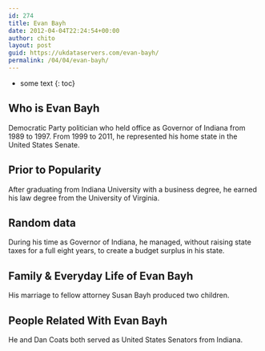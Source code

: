 ```yaml
---
id: 274
title: Evan Bayh
date: 2012-04-04T22:24:54+00:00
author: chito
layout: post
guid: https://ukdataservers.com/evan-bayh/
permalink: /04/04/evan-bayh/
---
```


* some text
{: toc}


## Who is  Evan Bayh
                  
                  
                  
Democratic Party politician who held office as Governor of Indiana from 1989 to 1997. From 1999 to 2011, he represented his home state in the United States Senate.
                  
                
                
                
## Prior to Popularity 
                  
                  
                  
After graduating from Indiana University with a business degree, he earned his law degree from the University of Virginia.
                  
                
                
                
## Random data 
                  
                  
                  
During his time as Governor of Indiana, he managed, without raising state taxes for a full eight years, to create a budget surplus in his state.
                  
                
                
                
## Family & Everyday Life of Evan Bayh
                  
                  
                  
His marriage to fellow attorney Susan Bayh produced two children.
                  
                
                
                
## People Related With  Evan Bayh
                  
                  
                  
He and Dan Coats both served as United States Senators from Indiana.
                  
                
              
            
          
          
          
    
    
  
